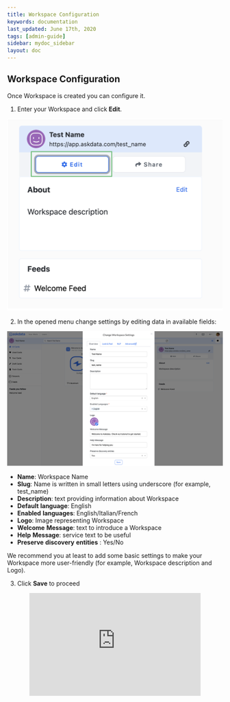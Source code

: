 ```yaml
---
title: Workspace Configuration
keywords: documentation
last_updated: June 17th, 2020
tags: [admin-guide]
sidebar: mydoc_sidebar
layout: doc
---
```


## Workspace Configuration


Once Workspace is created you can configure it.

1. Enter your Workspace and click **Edit**.

<img src="/media/admin-guide/w_5.png" class="image-doc p-3">

2. In the opened menu change settings by editing data in available fields:

<img src="/media/admin-guide/w_6.png" class="image-doc p-3">

 - **Name**: Workspace Name
 - **Slug**: Name is written in small letters using underscore (for example, test_name)
 - **Description**: text providing information about Workspace
 - **Default** **language**: English
 - **Enabled** **languages**: English/Italian/French
 - **Logo**: Image representing Workspace
 - **Welcome** **Message**: text to introduce a Workspace
 - **Help** **Message**: service text to be useful 
 - **Preserve** **discovery** **entities** : Yes/No

We recommend you at least to add some basic settings to make your Workspace more user-friendly (for example, Workspace description and Logo).

3. Click **Save** to proceed

<center><iframe width="748" height="444" src="https://www.youtube.com/embed/bb1Ea90XMio?list=PLe5TubJ50d1lR9XDFYazW3a6NJBLhci4W" title="YouTube video player" frameborder="0" allow="accelerometer; autoplay; clipboard-write; encrypted-media; gyroscope; picture-in-picture" allowfullscreen=""style="max-width:400px;max-height:240px"></iframe></center>


